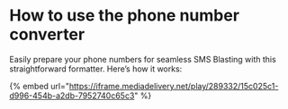 # How to use the phone number converter

Easily prepare your phone numbers for seamless SMS Blasting with this straightforward formatter. Here’s how it works:

{% embed url="https://iframe.mediadelivery.net/play/289332/15c025c1-d996-454b-a2db-7952740c65c3" %}
